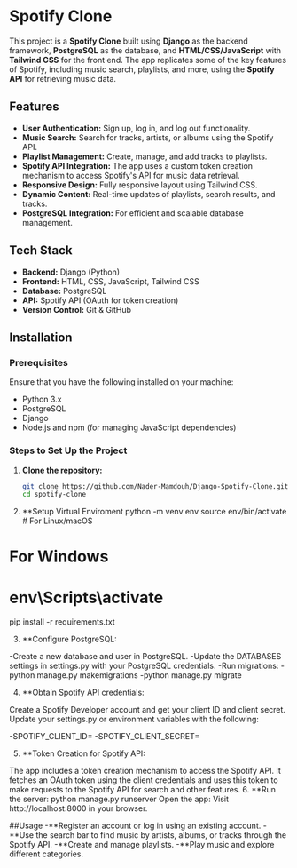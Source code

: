 # Spotify Clone

This project is a **Spotify Clone** built using **Django** as the backend framework, **PostgreSQL** as the database, and **HTML/CSS/JavaScript** with **Tailwind CSS** for the front end. The app replicates some of the key features of Spotify, including music search, playlists, and more, using the **Spotify API** for retrieving music data.

## Features

- **User Authentication:** Sign up, log in, and log out functionality.
- **Music Search:** Search for tracks, artists, or albums using the Spotify API.
- **Playlist Management:** Create, manage, and add tracks to playlists.
- **Spotify API Integration:** The app uses a custom token creation mechanism to access Spotify's API for music data retrieval.
- **Responsive Design:** Fully responsive layout using Tailwind CSS.
- **Dynamic Content:** Real-time updates of playlists, search results, and tracks.
- **PostgreSQL Integration:** For efficient and scalable database management.

## Tech Stack

- **Backend:** Django (Python)
- **Frontend:** HTML, CSS, JavaScript, Tailwind CSS
- **Database:** PostgreSQL
- **API:** Spotify API (OAuth for token creation)
- **Version Control:** Git & GitHub

## Installation

### Prerequisites
Ensure that you have the following installed on your machine:

- Python 3.x
- PostgreSQL
- Django
- Node.js and npm (for managing JavaScript dependencies)

### Steps to Set Up the Project

1. **Clone the repository:**
   ```bash
   git clone https://github.com/Nader-Mamdouh/Django-Spotify-Clone.git
   cd spotify-clone
2. **Setup Virtual Enviroment
  python -m venv env
  source env/bin/activate  # For Linux/macOS
  # For Windows
  # env\Scripts\activate
  pip install -r requirements.txt
  
3. **Configure PostgreSQL:

  -Create a new database and user in PostgreSQL.
  -Update the DATABASES settings in settings.py with your PostgreSQL credentials.
  -Run migrations:
  -python manage.py makemigrations
  -python manage.py migrate
  
4. **Obtain Spotify API credentials:

  Create a Spotify Developer account and get your client ID and client secret.
  Update your settings.py or environment variables with the following:

  -SPOTIFY_CLIENT_ID=<your-client-id>
  -SPOTIFY_CLIENT_SECRET=<your-client-secret>
  
5. **Token Creation for Spotify API:

  The app includes a token creation mechanism to access the Spotify API. It fetches an OAuth token using the client credentials and uses this token to make requests to the Spotify API for search and other features.
6. **Run the server:
  python manage.py runserver
  Open the app: Visit http://localhost:8000 in your browser.

##Usage
-**Register an account or log in using an existing account.
-**Use the search bar to find music by artists, albums, or tracks through the Spotify API.
-**Create and manage playlists.
-**Play music and explore different categories.  
  
   
